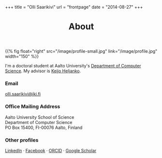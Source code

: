 +++
title = "Olli Saarikivi"
url = "frontpage"
date = "2014-08-27"
+++

<header>
  <h1 class="reduce-skip">About</h1>
</header>

{{% fig float="right" src="/image/profile-small.jpg" link="/image/profile.jpg" width="150" %}}

I'm a doctoral student at Aalto University's [Department of Computer Science](http://cs.aalto.fi/en/). My advisor is [Keijo Heljanko](http://people.aalto.fi/keijo_heljanko).

### Email

[olli.saarikivi@iki.fi](mailto:olli.saarikivi@iki.fi)

### Office Mailing Address

Aalto University School of Science  
Department of Computer Science  
PO Box 15400, FI-00076 Aalto, Finland

### Other profiles

[LinkedIn](https://www.linkedin.com/in/ollisaarikivi)
<span class="nav-separator">&middot;</span>
[Facebook](https://www.facebook.com/olli.saarikivi)
<span class="nav-separator">&middot;</span>
[ORCID](http://orcid.org/0000-0001-7596-4734)
<span class="nav-separator">&middot;</span>
[Google Scholar](https://scholar.google.fi/citations?user=1DHsgZgAAAAJ&hl=en)